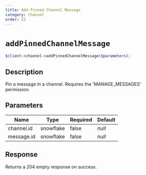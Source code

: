 ```yaml
---
title: Add Pinned Channel Message
category: Channel
order: 22
---
```


# `addPinnedChannelMessage`

```php
$client->channel->addPinnedChannelMessage($parameters);
```

## Description

Pin a message in a channel. Requires the &#039;MANAGE_MESSAGES&#039; permission.

## Parameters


Name | Type | Required | Default
--- | --- | --- | ---
channel.id | snowflake | false | *null*
message.id | snowflake | false | *null*

## Response

Returns a 204 empty response on success.

